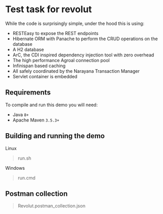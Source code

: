 # Test task for revolut

While the code is surprisingly simple, under the hood this is using:
 - RESTEasy to expose the REST endpoints
 - Hibernate ORM with Panache to perform the CRUD operations on the database
 - A H2 database
 - ArC, the CDI inspired dependency injection tool with zero overhead
 - The high performance Agroal connection pool
 - Infinispan based caching
 - All safely coordinated by the Narayana Transaction Manager
 - Servlet container is embedded

## Requirements

To compile and run this demo you will need:
- Java `8+`
- Apache Maven `3.5.3+`

## Building and running the demo

Linux
> run.sh

Windows
> run.cmd

## Postman collection

> Revolut.postman_collection.json